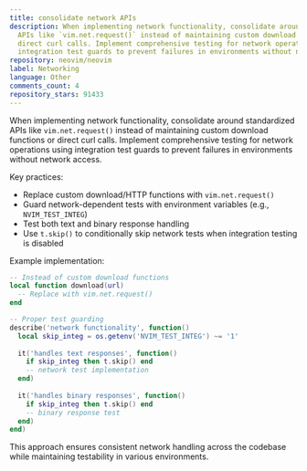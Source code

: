 ```yaml
---
title: consolidate network APIs
description: When implementing network functionality, consolidate around standardized
  APIs like `vim.net.request()` instead of maintaining custom download functions or
  direct curl calls. Implement comprehensive testing for network operations using
  integration test guards to prevent failures in environments without network access.
repository: neovim/neovim
label: Networking
language: Other
comments_count: 4
repository_stars: 91433
---
```


When implementing network functionality, consolidate around standardized APIs like `vim.net.request()` instead of maintaining custom download functions or direct curl calls. Implement comprehensive testing for network operations using integration test guards to prevent failures in environments without network access.

Key practices:
- Replace custom download/HTTP functions with `vim.net.request()`
- Guard network-dependent tests with environment variables (e.g., `NVIM_TEST_INTEG`)
- Test both text and binary response handling
- Use `t.skip()` to conditionally skip network tests when integration testing is disabled

Example implementation:
```lua
-- Instead of custom download functions
local function download(url)
  -- Replace with vim.net.request()
end

-- Proper test guarding
describe('network functionality', function()
  local skip_integ = os.getenv('NVIM_TEST_INTEG') ~= '1'
  
  it('handles text responses', function()
    if skip_integ then t.skip() end
    -- network test implementation
  end)
  
  it('handles binary responses', function()
    if skip_integ then t.skip() end
    -- binary response test
  end)
end)
```

This approach ensures consistent network handling across the codebase while maintaining testability in various environments.